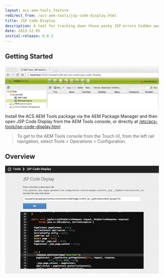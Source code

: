 ```yaml
---
layout: acs-aem-tools_feature
redirect_from: /acs-aem-tools/jsp-code-display.html
title: JSP Code Display
description: A tool for tracking down those pesky JSP errors hidden away in compiled servlets.
date: 2013-12-05
initial-release: 0.0.2
---
```


## Getting Started

![AEM Tools](images/miscadmin.png)

Install the ACS AEM Tools package via the AEM Package Manager and then open JSP Code Display from the AEM Tools console, or directly at [/etc/acs-tools/jsp-code-display.html](http://localhost:4502/etc/acs-tools/jsp-code-display.html)

> To get to the AEM Tools console from the Touch UI, from the left rail navigation, select Tools > Operations > Configuration.

## Overview

![JSP Code Display](images/screenshot.png)
